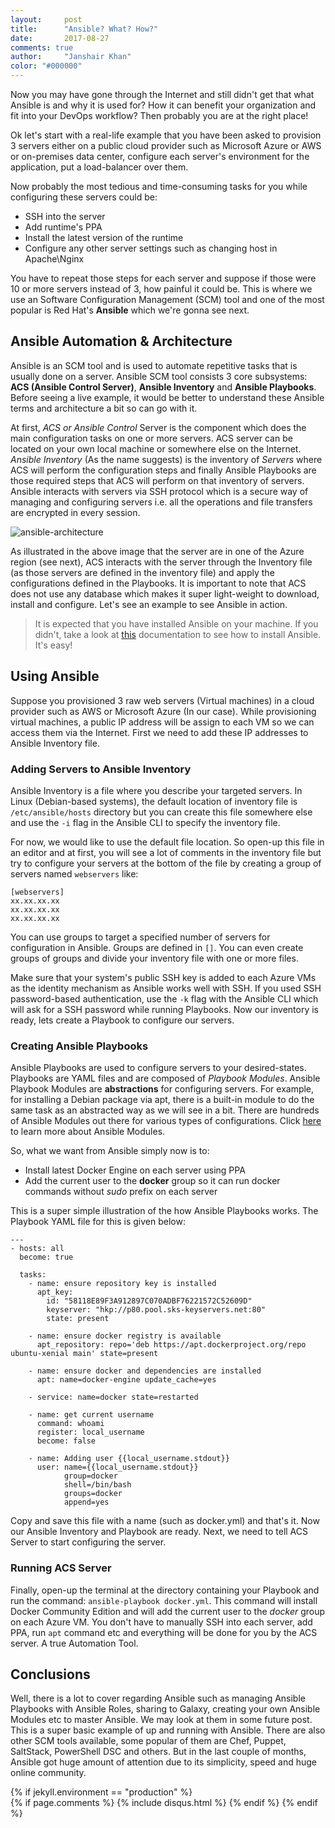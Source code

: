 ```yaml
---
layout:     post
title:      "Ansible? What? How?"
date:       2017-08-27
comments: true
author:     "Janshair Khan"
color: "#000000"
---
```


Now you may have gone through the Internet and still didn't get that what Ansible is and why it is used for? How it can benefit your organization and fit into your DevOps workflow? Then probably you are at the right place!

Ok let's start with a real-life example that you have been asked to provision 3 servers either on a public cloud provider such as Microsoft Azure or AWS or on-premises data center, configure each server's environment for the application, put a load-balancer over them.

Now probably the most tedious and time-consuming tasks for you while configuring these servers could be:
 - SSH into the server
 - Add runtime's PPA
 - Install the latest version of the runtime
 - Configure any other server settings such as changing host in Apache\Nginx

You have to repeat those steps for each server and suppose if those were 10 or more servers instead of 3, how painful it could be. This is where we use an Software Configuration Management (SCM) tool and one of the most popular is Red Hat's **Ansible** which we're gonna see next.

## Ansible Automation & Architecture

Ansible is an SCM tool and is used to automate repetitive tasks that is usually done on a server. Ansible SCM tool consists 3 core subsystems: **ACS (Ansible Control Server)**, **Ansible Inventory** and **Ansible Playbooks**. Before seeing a live example, it would be better to understand these Ansible terms and architecture a bit so can go with it.

At first, *ACS or Ansible Control* Server is the component which does the main configuration tasks on one or more servers. ACS server can be located on your own local machine or somewhere else on the Internet. *Ansible Inventory* (As the name suggests) is the inventory of *Servers* where ACS will perform the configuration steps and finally Ansible Playbooks are those required steps that ACS will perform on that inventory of servers. Ansible interacts with servers via SSH protocol which is a secure way of managing and configuring servers i.e. all the operations and file transfers are encrypted in every session. 

<img src="https://kjanshair.azureedge.net/azure/up-and-running-with-ansible-and-microsoft-azure/1.png" alt="ansible-architecture" class="img-responsive center-block"/>

As illustrated in the above image that the server are in one of the Azure region (see next), ACS interacts with the server through the Inventory file (as those servers are defined in the inventory file) and apply the configurations defined in the Playbooks. It is important to note that ACS does not use any database which makes it super light-weight to download, install and configure. Let's see an example to see Ansible in action.

> It is expected that you have installed Ansible on your machine. If you didn't, take a look at <a href="http://docs.ansible.com/ansible/latest/intro_installation.html" class="underline" target="_blank">this</a> documentation to see how to install Ansible. It's easy!

## Using Ansible

Suppose you provisioned 3 raw web servers (Virtual machines) in a cloud provider such as AWS or Microsoft Azure (In our case). While provisioning virtual machines, a public IP address will be assign to each VM so we can access them via the Internet. First we need to add these IP addresses to Ansible Inventory file.

### Adding Servers to Ansible Inventory

Ansible Inventory is a file where you describe your targeted servers. In Linux (Debian-based systems), the default location of inventory file is `/etc/ansible/hosts` directory but you can create this file somewhere else and use the `-i` flag in the Ansible CLI to specify the inventory file.

For now, we would like to use the default file location. So open-up this file in an editor and at first, you will see a lot of comments in the inventory file but try to configure your servers at the bottom of the file by creating a group of servers named `webservers` like:

```
[webservers]
xx.xx.xx.xx
xx.xx.xx.xx
xx.xx.xx.xx
```  

You can use groups to target a specified number of servers for configuration in Ansible. Groups are defined in `[]`. You can even create groups of groups and divide your inventory file with one or more files.

Make sure that your system's public SSH key is added to each Azure VMs as the identity mechanism as Ansible works well with SSH. If you used SSH password-based authentication, use the `-k` flag with the Ansible CLI which will ask for a SSH password while running Playbooks. Now our inventory is ready, lets create a Playbook to configure our servers.

### Creating Ansible Playbooks

Ansible Playbooks are used to configure servers to your desired-states. Playbooks are YAML files and are composed of *Playbook Modules*. Ansible Playbook Modules are **abstractions** for configuring servers. For example, for installing a Debian package via apt, there is a built-in module to do the same task as an abstracted way as we will see in a bit. There are hundreds of Ansible Modules out there for various types of configurations. Click <a href="http://docs.ansible.com/ansible/latest/modules_intro.html" class="underline" target="_blank">here</a> to learn more about Ansible Modules.

So, what we want from Ansible simply now is to:

- Install latest Docker Engine on each server using PPA
- Add the current user to the **docker** group so it can run docker commands without *sudo* prefix on each server

This is a super simple illustration of the how Ansible Playbooks works. The Playbook YAML file for this is given below:

```
---
- hosts: all
  become: true

  tasks:
    - name: ensure repository key is installed
      apt_key:
        id: "58118E89F3A912897C070ADBF76221572C52609D"
        keyserver: "hkp://p80.pool.sks-keyservers.net:80"
        state: present

    - name: ensure docker registry is available
      apt_repository: repo='deb https://apt.dockerproject.org/repo ubuntu-xenial main' state=present

    - name: ensure docker and dependencies are installed
      apt: name=docker-engine update_cache=yes

    - service: name=docker state=restarted

    - name: get current username
      command: whoami
      register: local_username
      become: false

    - name: Adding user {{local_username.stdout}}  
      user: name={{local_username.stdout}}
            group=docker
            shell=/bin/bash
            groups=docker
            append=yes
``` 

Copy and save this file with a name (such as docker.yml) and that's it. Now our Ansible Inventory and Playbook are ready. Next, we need to tell ACS Server to start configuring the server.

### Running ACS Server

Finally, open-up the terminal at the directory containing your Playbook and run the command: `ansible-playbook docker.yml`. This command will install Docker Community Edition and will add the current user to the *docker* group on each Azure VM. You don't have to manually SSH into each server, add PPA, run `apt` command etc and everything will be done for you by the ACS server. A true Automation Tool.

## Conclusions
Well, there is a lot to cover regarding Ansible such as managing Ansible Playbooks with Ansible Roles, sharing to Galaxy, creating your own Ansible Modules etc to master Ansible. We may look at them in some future post. This is a super basic example of up and running with Ansible. There are also other SCM tools available, some popular of them are Chef, Puppet, SaltStack, PowerShell DSC and others. But in the last couple of months, Ansible got huge amount of attention due to its simplicity, speed and huge online community.

{% if jekyll.environment == "production" %}    
    {% if page.comments %}
      {% include disqus.html %}
    {% endif %}
{% endif %}
